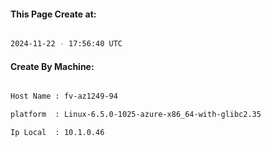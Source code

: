 
   
#### This Page Create at:

```bash

2024-11-22 - 17:56:40 UTC

```

#### Create By Machine:

```bash

Host Name : fv-az1249-94

platform  : Linux-6.5.0-1025-azure-x86_64-with-glibc2.35

Ip Local  : 10.1.0.46

```

